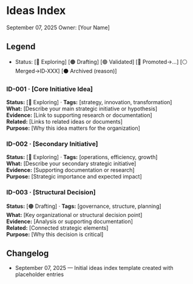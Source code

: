 # Ideas Index
September 07, 2025
Owner: [Your Name]

## Legend
- Status: [🔴 Exploring] [🟠 Drafting] [🟢 Validated] [🔵 Promoted→…] [⚪ Merged→ID‑XXX] [⚫ Archived (reason)]

### ID-001 · [Core Initiative Idea]
**Status:** [🔴 Exploring] · **Tags:** [strategy, innovation, transformation]  
**What:** [Describe your main strategic initiative or hypothesis]  
**Evidence:** [Link to supporting research or documentation]  
**Related:** [Links to related ideas or documents]  
**Purpose:** [Why this idea matters for the organization]

### ID-002 · [Secondary Initiative]
**Status:** [🔴 Exploring] · **Tags:** [operations, efficiency, growth]  
**What:** [Describe your secondary strategic initiative]  
**Evidence:** [Supporting documentation or research]  
**Purpose:** [Strategic importance and expected impact]

### ID-003 · [Structural Decision]
**Status:** [🟠 Drafting] · **Tags:** [governance, structure, planning]  
**What:** [Key organizational or structural decision point]  
**Evidence:** [Analysis or supporting documentation]  
**Related:** [Connected strategic elements]  
**Purpose:** [Why this decision is critical]

## Changelog
- September 07, 2025 — Initial ideas index template created with placeholder entries
